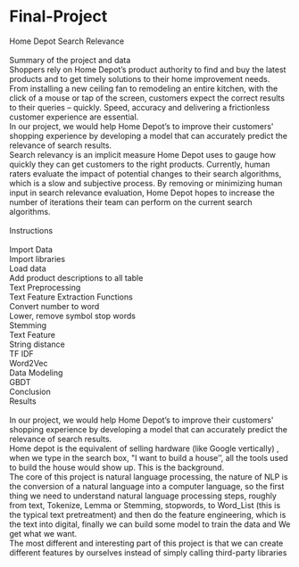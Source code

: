 # Final-Project
Home Depot Search Relevance<br>
<br>
Summary of the project and data<br>
Shoppers rely on Home Depot’s product authority to find and buy the latest products and to get timely solutions to their home improvement needs. From installing a new ceiling fan to remodeling an entire kitchen, with the click of a mouse or tap of the screen, customers expect the correct results to their queries – quickly. Speed, accuracy and delivering a frictionless customer experience are essential.<br>
In our project, we would help Home Depot’s to improve their customers' shopping experience by developing a model that can accurately predict the relevance of search results.<br>
Search relevancy is an implicit measure Home Depot uses to gauge how quickly they can get customers to the right products. Currently, human raters evaluate the impact of potential changes to their search algorithms, which is a slow and subjective process. By removing or minimizing human input in search relevance evaluation, Home Depot hopes to increase the number of iterations their team can perform on the current search algorithms.<br>
<br>
Instructions<br>
<br>
Import Data<br>
	Import libraries<br>
	Load data<br>
	Add product descriptions to all table<br>
Text Preprocessing<br>
	Text Feature Extraction Functions<br>
        Convert number to word<br>
	Lower, remove symbol stop words<br>
	Stemming<br>
Text Feature<br>
	String distance<br>
	TF IDF<br>
	Word2Vec<br>
Data Modeling<br>
	GBDT<br>
Conclusion<br>
        Results<br>
<br>
In our project, we would help Home Depot’s to improve their customers' shopping experience by developing a model that can accurately predict the relevance of search results.<br>
Home depot is the equivalent of selling hardware (like Google vertically) , when we type in the search box, "I want to build a house’’, all the tools used to build the house would show up. This is the background.<br>
The core of this project is natural language processing, the nature of NLP is the conversion of a natural language into a computer language, so the first thing we need to understand natural language processing steps, roughly from text, Tokenize, Lemma or Stemming, stopwords, to Word_List (this is the typical text pretreatment) and then do the feature engineering, which is the text into digital, finally we can build some model to train the data and We get what we want.<br>
The most different and interesting part of this project is that we can create different features by ourselves instead of simply calling third-party libraries<br>
